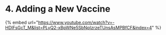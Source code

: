 # 4. Adding a New Vaccine

{% embed url="https://www.youtube.com/watch?v=-HDlFsGcT_M&list=PLyQ2-xBpWNe5SbNpIzrzeTUnsAsMPBfCF&index=4" %}


